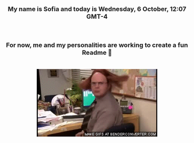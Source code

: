 


<div align="center">
<h3 >My name is Sofia and today is Wednesday, 6 October, 12:07 GMT-4</h3><br>
<h3 >For now, me and my personalities are working to create a fun Readme 👋
</h3><br>
<img src='img/dwight.gif' alt='working...'/>
</div>
